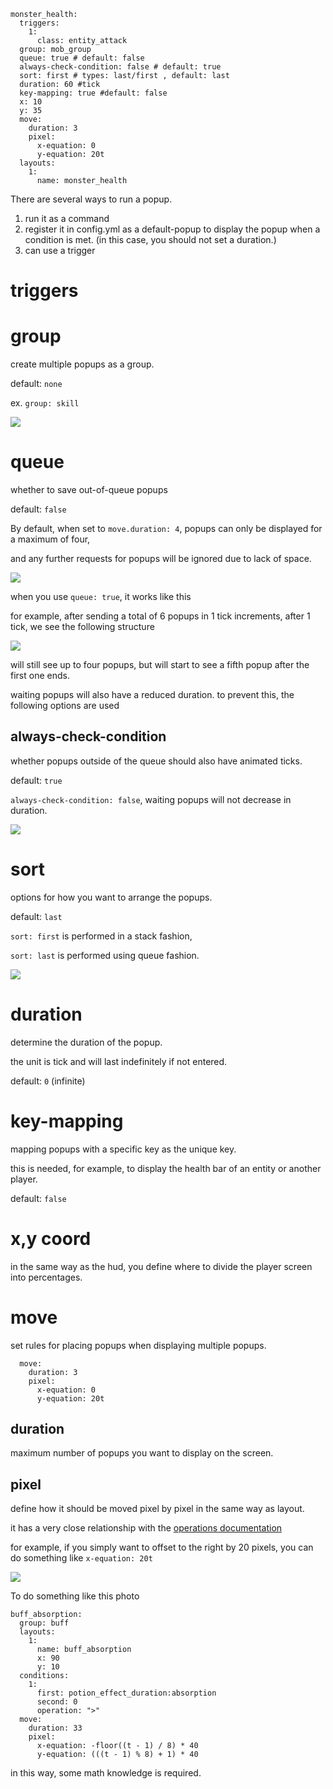 ```
monster_health:
  triggers:
    1:
      class: entity_attack
  group: mob_group
  queue: true # default: false
  always-check-condition: false # default: true
  sort: first # types: last/first , default: last
  duration: 60 #tick
  key-mapping: true #default: false
  x: 10
  y: 35
  move:
    duration: 3
    pixel:
      x-equation: 0
      y-equation: 20t
  layouts:
    1:
      name: monster_health
```

There are several ways to run a popup.
1. run it as a command
2. register it in config.yml as a default-popup to display the popup when a condition is met. (in this case, you should not set a duration.)
3. can use a trigger

# triggers


# group
create multiple popups as a group.

default: `none`

ex. `group: skill`

![](https://i.imgur.com/jvkTS02.png)


# queue
whether to save out-of-queue popups

default: `false`

By default, when set to `move.duration: 4`, popups can only be displayed for a maximum of four,

and any further requests for popups will be ignored due to lack of space.

![](https://i.imgur.com/upXOXh9.png)

when you use `queue: true`, it works like this

for example, after sending a total of 6 popups in 1 tick increments, after 1 tick, we see the following structure

![](https://i.imgur.com/39O3Mim.png)

will still see up to four popups, but will start to see a fifth popup after the first one ends.

waiting popups will also have a reduced duration. to prevent this, the following options are used

## always-check-condition

whether popups outside of the queue should also have animated ticks.

default: `true`

`always-check-condition: false`, waiting popups will not decrease in duration.

![](https://i.imgur.com/0wdOKLs.png)

# sort

options for how you want to arrange the popups.

default: `last`

`sort: first` is performed in a stack fashion,

`sort: last` is performed using queue fashion.

![](https://i.imgur.com/BMJOFP5.png)

# duration
determine the duration of the popup.

the unit is tick and will last indefinitely if not entered.

default: `0` (infinite)

# key-mapping
mapping popups with a specific key as the unique key.

this is needed, for example, to display the health bar of an entity or another player.

default: `false`

# x,y coord
in the same way as the hud, you define where to divide the player screen into percentages.

# move
set rules for placing popups when displaying multiple popups.

```
  move:
    duration: 3
    pixel:
      x-equation: 0
      y-equation: 20t
```

## duration
maximum number of popups you want to display on the screen.

## pixel
define how it should be moved pixel by pixel in the same way as layout.

it has a very close relationship with the [operations documentation](https://github.com/toxicity188/BetterHud/wiki/operations)

for example, if you simply want to offset to the right by 20 pixels, you can do something like `x-equation: 20t`

![](https://github.com/toxicity188/BetterHud/assets/114675706/3bef5f14-9d94-498d-95f2-c484e5cc6ef1)

To do something like this photo 
```
buff_absorption:
  group: buff
  layouts:
    1:
      name: buff_absorption
      x: 90
      y: 10
  conditions:
    1:
      first: potion_effect_duration:absorption
      second: 0
      operation: ">"
  move:
    duration: 33
    pixel:
      x-equation: -floor((t - 1) / 8) * 40
      y-equation: (((t - 1) % 8) + 1) * 40
 ```
in this way, some math knowledge is required.